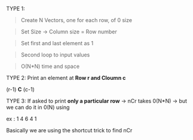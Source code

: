 TYPE 1:

>Create N Vectors, one for each row, of 0 size

>Set Size → Column size = Row number

>Set first and last element as 1

>Second loop to input values

>O(N*N) time and space


TYPE 2: Print an element at **Row r and Cloumn c**

(r-1) **C** (c-1)   

TYPE 3: If asked to print **only a particular row** → nCr takes 0(N*N) → but we can do it in 0(N) using

ex : 1 4 6 4 1

Basically we are using the shortcut trick to find nCr
